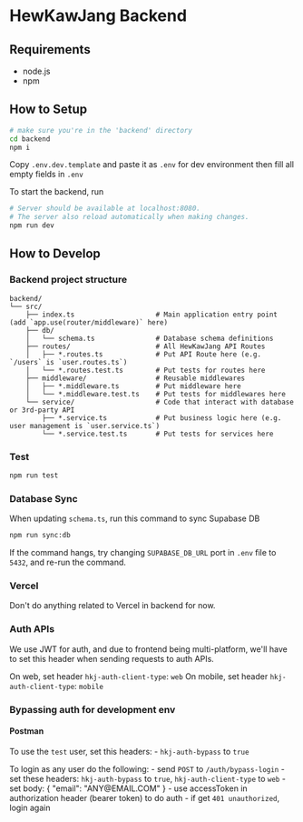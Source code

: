 # HewKawJang Backend

## Requirements

- node.js
- npm

## How to Setup

```bash
# make sure you're in the 'backend' directory
cd backend
npm i
```

Copy `.env.dev.template` and paste it as `.env` for dev environment
then fill all empty fields in `.env`

To start the backend, run

```bash
# Server should be available at localhost:8080.
# The server also reload automatically when making changes.
npm run dev
```

## How to Develop

### Backend project structure

```text
backend/
└── src/
    ├── index.ts                    # Main application entry point (add `app.use(router/middleware)` here)
    ├── db/
    │   └── schema.ts               # Database schema definitions
    ├── routes/                     # All HewKawJang API Routes
    │   ├── *.routes.ts             # Put API Route here (e.g. `/users` is `user.routes.ts`)
    │   └── *.routes.test.ts        # Put tests for routes here
    ├── middleware/                 # Reusable middlewares
    │   ├── *.middleware.ts         # Put middleware here
    │   └── *.middleware.test.ts    # Put tests for middlewares here
    └── service/                    # Code that interact with database or 3rd-party API
        ├── *.service.ts            # Put business logic here (e.g. user management is `user.service.ts`)
        └── *.service.test.ts       # Put tests for services here
```

### Test

```bash
npm run test
```

### Database Sync

When updating `schema.ts`, run this command to sync Supabase DB

```bash
npm run sync:db
```

If the command hangs, try changing `SUPABASE_DB_URL` port in `.env` file to `5432`, and re-run the command.

### Vercel

Don't do anything related to Vercel in backend for now.

### Auth APIs

We use JWT for auth, and due to frontend being multi-platform, we'll have to set this header when sending requests to auth APIs.

On web, set header `hkj-auth-client-type`: `web`
On mobile, set header `hkj-auth-client-type`: `mobile`

### Bypassing auth for development env

#### Postman

To use the `test` user, set this headers:
    - `hkj-auth-bypass` to `true`

To login as any user do the following:
    - send `POST` to `/auth/bypass-login`
    - set these headers: `hkj-auth-bypass` to `true`, `hkj-auth-client-type` to `web`
    - set body: { "email": "ANY@EMAIL\.COM" }
    - use accessToken in authorization header (bearer token) to do auth
    - if get `401 unauthorized`, login again
